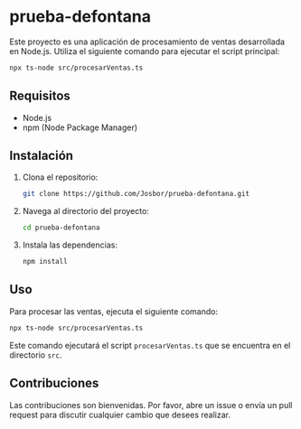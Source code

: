 # prueba-defontana
Este proyecto es una aplicación de procesamiento de ventas desarrollada en Node.js. Utiliza el siguiente comando para ejecutar el script principal:

```bash
npx ts-node src/procesarVentas.ts
```

## Requisitos

- Node.js
- npm (Node Package Manager)

## Instalación

1. Clona el repositorio:
    ```bash
    git clone https://github.com/Josbor/prueba-defontana.git
    ```
2. Navega al directorio del proyecto:
    ```bash
    cd prueba-defontana
    ```
3. Instala las dependencias:
    ```bash
    npm install
    ```

## Uso

Para procesar las ventas, ejecuta el siguiente comando:

```bash
npx ts-node src/procesarVentas.ts
```

Este comando ejecutará el script `procesarVentas.ts` que se encuentra en el directorio `src`.

## Contribuciones

Las contribuciones son bienvenidas. Por favor, abre un issue o envía un pull request para discutir cualquier cambio que desees realizar.
